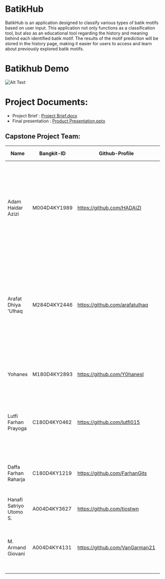 # BatikHub

BatikHub is an application designed to classify various types of batik motifs based on user input. This application not only functions as a classification tool, but also as an educational tool regarding the history and meaning behind each identified batik motif. The results of the motif prediction will be stored in the history page, making it easier for users to access and learn about previously explored batik motifs.


# Batikhub Demo

![Alt Text](https://github.com/VanGarman21/BatikHub/assets/100523471/848013fa-acde-4b0e-85f0-c23a2ab5fcd1)


# Project Documents:
- Project Brief : [Project Brief.docx](https://drive.google.com/file/d/1H91y4Dwyd442WzzBLgxbLva-7DCoiLIm/view?usp=sharing)
- Final presentation : [Product Presentation.pptx](https://www.canva.com/design/DAGIjZDiU4E/2YjwQfRhj9rVr1X1RhhoOA/view?utm_content=DAGIjZDiU4E&utm_campaign=designshare&utm_medium=link&utm_source=editor)

## Capstone Project Team: 
| Name | Bangkit-ID | Github-Profile | Task | Progress On Task |
| ------ | ------ | ------ | ------ | ------ |
| Adam Haidar Azizi  | M004D4KY1989   | https://github.com/HADAIZI | Develop and testing Models,  Develop finalmodel using mobilenet v2, Create notebook templates for model evaluation and testing, Convert the final model to TensorFlow.js (tfjs) and TensorFlow Lite (tflite).  | Done |
| Arafat Dhiya 'Ulhaq  | M284D4KY2446  | https://github.com/arafatulhaq | Developing and testing models using Inception, ResNet50, and ResNet101 architectures. Conduct rigorous training sessions to optimize model performance. And validate models through comprehensive testing procedures. | Done |
| Yohanes  | M180D4KY2893   | https://github.com/Y0hanesI | Create and test a model, develop the model, and perform evaluating and testing | Done |
| Lutfi Farhan Prayoga | C180D4KY0462  | https://github.com/lutfi015 | Create endpoint for get all batik, Get batik by ID and name. Store all batik and model to Cloud Storage bucket,Testing in Postman | Done |
| Daffa Farhan Raharja | C180D4KY1219  | https://github.com/FarhanGits | Create Endpoint for Predict, Deploy API to Google Cloud Run, Create Postman API Documentation | Done |
| Hanafi Satriyo Utomo S.  | A004D4KY3627 | https://github.com/tiostwn | Create Sign Up XML and Fixed UI Changes in all page | Done |
| M. Armand Giovani  | A004D4KY4131  | https://github.com/VanGarman21 | Create Recyclerview Homefragment & HistoryFragment, Create Upload Image & Integration API Response | Done |
